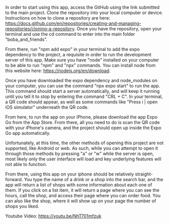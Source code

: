 In order to start using this app, access the GitHub using the link submitted to the main project. Clone the repository into your local computer or device. Instructions on how to clone a repository are here: https://docs.github.com/en/repositories/creating-and-managing-repositories/cloning-a-repository. Once you have the repository, open your terminal and use the cd command to enter into the main folder "boba_and_friends". 

From there, run "npm add expo" in your terminal to add the expo dependency to the project, a requisite in order to run the development server of this app. Make sure you have "node" installed on your computer to be able to run "npm" and "npx" commands. You can install node from this website here: https://nodejs.org/en/download.

Once you have downloaded the expo dependency and node_modules on your computer, you can use the command "npx expo start" to run the app. This command should start a server automatically, and will keep it running until you tell it to stop by entering the command "CRL + C". In your terminal, a QR code should appear, as well as some commands like "Press i | open iOS simulator" underneath the QR code. 

From here, to run the app on your iPhone, please download the app Expo Go from the App Store. From there, all you need to do is scan the QR code with your iPhone's camera, and the project should open up inside the Expo Go app automatically.

Unfortunately, at this time, the other methods of opening this project are not supported, like Android or web. As such, while you can attempt to open it through those methods by pressing "a" or "w" while the server is open, most likely only the user interface will load and key underlying features will not able to function.

From there, using this app on your iphone should be relatively straight-forward. You type the name of a drink or a shop into the search bar, and the app will return a list of shops with some information about each one of them. If you click on a list item, it will return a page where you can see the hours, call the shop, and access their page where you can order food. You can also like the shop, where it will show up on your page the number of shops you liked.

Youtube Video: https://youtu.be/NhT701mfzuk